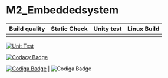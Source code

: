 # M2_Embeddedsystem
| Build quality | Static Check | Unity test | Linux Build |
| ------------- | ------------ |  ---------- | ----------- |
|               |              | 
[![Unit Test](https://github.com/Harshitha199928/M2-Embsys/actions/workflows/Unity.yml/badge.svg)](https://github.com/Harshitha199928/M2-Embsys/actions/workflows/Unity.yml)



[![Codacy Badge](https://app.codacy.com/project/badge/Grade/3b5d7122283246949f4525c1b70d5971)](https://www.codacy.com/gh/Harshitha199928/M2-Embsys/dashboard?utm_source=github.com&amp;utm_medium=referral&amp;utm_content=Harshitha199928/M2-Embsys&amp;utm_campaign=Badge_Grade)

 [![Codiga Badge](https://api.codiga.io/project/31668/score/svg)](https://app.codiga.io/public/project/31669/M1_MutifeatureApplication_App/dashboard) |  ![Codiga Badge](https://api.codiga.io/project/31668/status/svg) 
